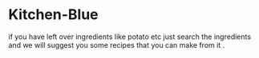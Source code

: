 # Kitchen-Blue
if you have left over ingredients like potato etc just search the ingredients and we will suggest  you some recipes that you can make from it .

